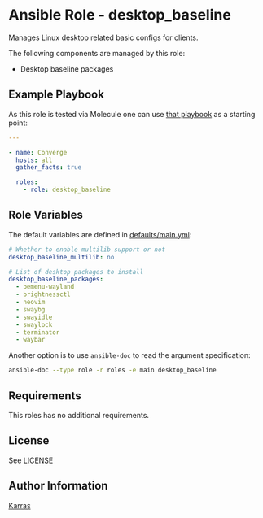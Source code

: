 # Ansible Role - desktop\_baseline

Manages Linux desktop related basic configs for clients.

The following components are managed by this role:

* Desktop baseline packages

## Example Playbook

As this role is tested via Molecule one can use [that
playbook](./molecule/default/converge.yml) as a starting point:

```yaml
---

- name: Converge
  hosts: all
  gather_facts: true

  roles:
    - role: desktop_baseline
```

## Role Variables

The default variables are defined in [defaults/main.yml](./defaults/main.yml):

```yaml
# Whether to enable multilib support or not
desktop_baseline_multilib: no

# List of desktop packages to install
desktop_baseline_packages:
  - bemenu-wayland
  - brightnessctl
  - neovim
  - swaybg
  - swayidle
  - swaylock
  - terminator
  - waybar
```

Another option is to use `ansible-doc` to read the argument specification:

```sh
ansible-doc --type role -r roles -e main desktop_baseline
```

## Requirements

This roles has no additional requirements.

## License

See [LICENSE](./LICENSE)

## Author Information

[Karras](https://github.com/karras)
